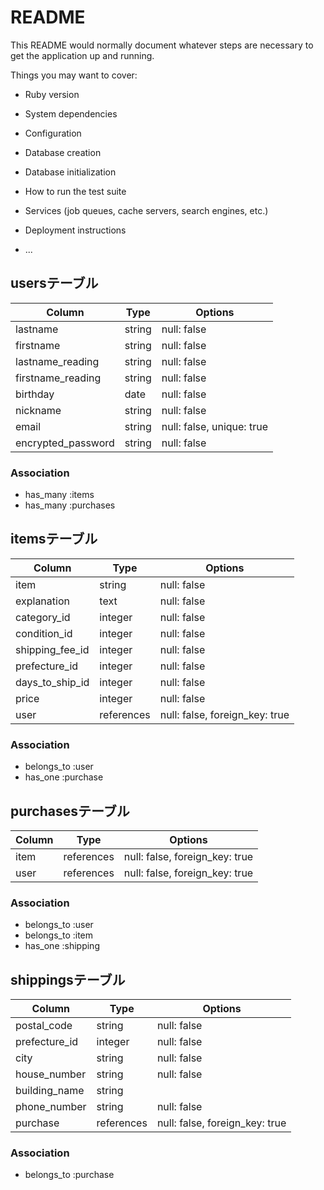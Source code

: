 # README

This README would normally document whatever steps are necessary to get the
application up and running.

Things you may want to cover:

* Ruby version

* System dependencies

* Configuration

* Database creation

* Database initialization

* How to run the test suite

* Services (job queues, cache servers, search engines, etc.)

* Deployment instructions

* ...


## usersテーブル
|Column|Type|Options|
|------|----|-------|
|lastname|string|null: false|
|firstname|string|null: false|
|lastname_reading|string|null: false|
|firstname_reading|string|null: false|
|birthday|date|null: false|
|nickname|string|null: false|
|email|string|null: false, unique: true|
|encrypted_password|string|null: false|

### Association
- has_many :items
- has_many :purchases


## itemsテーブル
|Column|Type|Options|
|------|----|-------|
|item|string|null: false|
|explanation|text|null: false|
|category_id|integer|null: false|
|condition_id|integer|null: false|
|shipping_fee_id|integer|null: false|
|prefecture_id|integer|null: false|
|days_to_ship_id|integer|null: false|
|price|integer|null: false|
|user|references|null: false, foreign_key: true|

### Association
- belongs_to :user
- has_one :purchase


## purchasesテーブル
|Column|Type|Options|
|------|----|-------|
|item|references|null: false, foreign_key: true|
|user|references|null: false, foreign_key: true|

### Association
- belongs_to :user
- belongs_to :item
- has_one :shipping


## shippingsテーブル
|Column|Type|Options|
|------|----|-------|
|postal_code|string|null: false|
|prefecture_id|integer|null: false|
|city|string|null: false|
|house_number|string|null: false|
|building_name|string|
|phone_number|string|null: false|
|purchase|references|null: false, foreign_key: true|

### Association
- belongs_to :purchase
